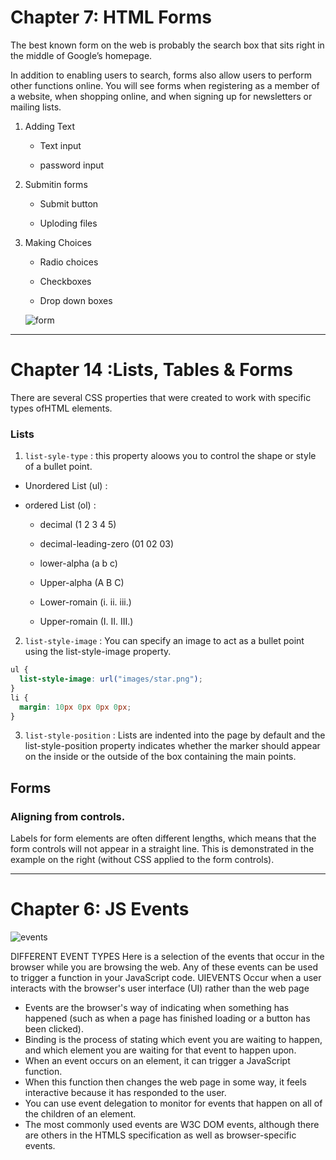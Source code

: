 # **Chapter 7: HTML Forms**

The best known form on the web is probably the search box that sits right in the middle of Google’s homepage.

In addition to enabling users to search, forms also allow users to perform other functions online. You will see forms when registering as a member of a website, when shopping online, and when signing up for newsletters or mailing lists.


1.  Adding Text

    - Text input 

    - password input 

2.  Submitin forms

    - Submit button 

    - Uploding files 

3. Making Choices

    - Radio choices

    - Checkboxes 

    - Drop down boxes

    ![form](https://www.programming9.com/images/HTML-Images/form.JPG)
------------------------
# **Chapter 14 :Lists, Tables & Forms**

There are several CSS properties that were created to work with specific types ofHTML elements.

### Lists



1. `list-syle-type` : this property aloows you to control the shape or style of a bullet point.

- Unordered List (ul) :
  

- ordered List (ol) :

  - decimal (1 2 3 4 5)

  - decimal-leading-zero (01 02 03)

  - lower-alpha (a b c)

  - Upper-alpha (A B C)

  - Lower-romain (i. ii. iii.)

  - Upper-romain (I. II. III.)

2. `list-style-image` : You can specify an image to act as a bullet point using the list-style-image property.

```css
ul {
  list-style-image: url("images/star.png");
}
li {
  margin: 10px 0px 0px 0px;
}
```

3. `list-style-position` : Lists are indented into the page by default and the list-style-position property indicates whether the marker should appear on the inside or the outside of the box containing the main points.


## Forms

### Aligning from controls.

Labels for form elements are often different lengths, which means that the form controls will not appear in a straight line. This is demonstrated in the example on the right (without CSS applied to the form controls).


---
# **Chapter 6: JS Events**

![events](https://res.cloudinary.com/practicaldev/image/fetch/s--J43C-IwA--/c_imagga_scale,f_auto,fl_progressive,h_900,q_auto,w_1600/https://dev-to-uploads.s3.amazonaws.com/i/1zm80qaekzgu8p54w98g.jpg)

DIFFERENT EVENT TYPES 
Here is a selection of the events that occur in the browser while you are browsing the web. Any of these events can be used to trigger a function in your JavaScript code. 
UIEVENTS Occur when a user interacts with the browser's user interface (UI) rather than the web page 

* Events are the browser's way of indicating when something has happened (such as when a page has finished loading or a button has been clicked). 
* Binding is the process of stating which event you are waiting to happen, and which element you are waiting for that event to happen upon. 
* When an event occurs on an element, it can trigger a JavaScript function.
* When this function then changes the web page in some way, it feels interactive because it has responded to the user. 
* You can use event delegation to monitor for events that happen on all of the children of an element. 
* The most commonly used events are W3C DOM events, although there are others in the HTMLS specification as well as browser-specific events.